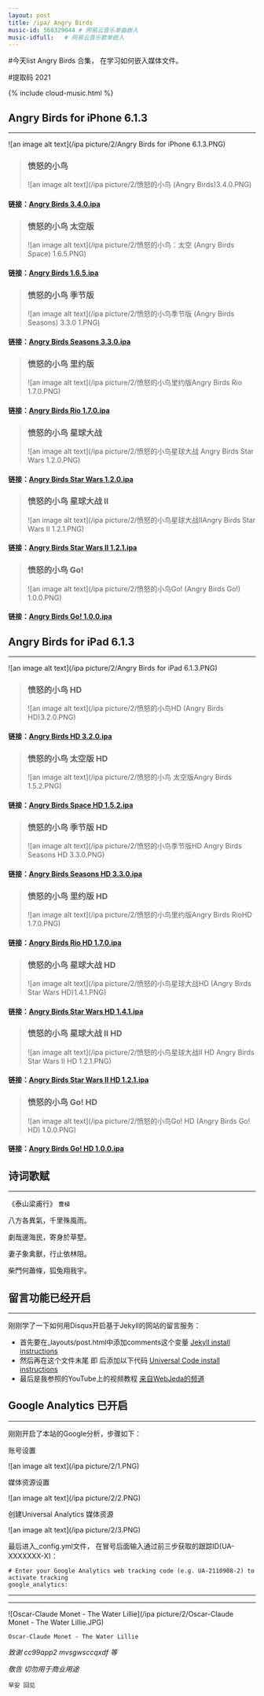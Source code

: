 ```yaml
---
layout: post
title: /ipa/ Angry Birds
music-id: 568329044 # 网易云音乐单曲嵌入
music-idfull:   # 网易云音乐歌单嵌入
---
```


#今天list Angry Birds 合集， 在学习如何嵌入媒体文件。

#提取码 2021

{% include cloud-music.html %}

## Angry Birds for iPhone 6.1.3 ##
----

![an image alt text](/ipa picture/2/Angry Birds for iPhone 6.1.3.PNG)

> ### **愤怒的小鸟**
> ![an image alt text](/ipa picture/2/愤怒的小鸟 (Angry Birds)3.4.0.PNG)
#### 链接：[Angry Birds 3.4.0.ipa](https://pan.baidu.com/s/1CTrIbgTDAyFm97Rq9Zg21Q) 

> ### **愤怒的小鸟 太空版**
> ![an image alt text](/ipa picture/2/愤怒的小鸟：太空 (Angry Birds Space) 1.6.5.PNG)
#### 链接：[Angry Birds 1.6.5.ipa](https://pan.baidu.com/s/1POeY94faGfI25fSAG2B2IQ)  

> ### **愤怒的小鸟 季节版** 
> ![an image alt text](/ipa picture/2/愤怒的小鸟季节版 (Angry Birds Seasons) 3.3.0 1.PNG)
#### 链接：[Angry Birds Seasons 3.3.0.ipa](https://pan.baidu.com/s/1esFTuiWHv3IMc_4xA3-qSA) 

> ### **愤怒的小鸟 里约版** 
> ![an image alt text](/ipa picture/2/愤怒的小鸟里约版Angry Birds Rio 1.7.0.PNG)
#### 链接：[Angry Birds Rio 1.7.0.ipa](https://pan.baidu.com/s/1ibbkX0J5Pi59RXs6Jz04VA) 

> ### **愤怒的小鸟 星球大战** 
> ![an image alt text](/ipa picture/2/愤怒的小鸟星球大战 Angry Birds Star Wars 1.2.0.PNG)
#### 链接：[Angry Birds Star Wars 1.2.0.ipa](https://pan.baidu.com/s/1uRXQlNzlEmfVzCQ9gjI4Ag) 

> ### **愤怒的小鸟 星球大战 II** 
> ![an image alt text](/ipa picture/2/愤怒的小鸟星球大战IIAngry Birds Star Wars II 1.2.1.PNG)
#### 链接：[Angry Birds Star Wars II 1.2.1.ipa](https://pan.baidu.com/s/1eYfwRhdfVPCyEb7jRu7fww) 

> ### **愤怒的小鸟 Go!** 
> ![an image alt text](/ipa picture/2/愤怒的小鸟Go! (Angry Birds Go!) 1.0.0.PNG)
#### 链接：[Angry Birds Go! 1.0.0.ipa](https://pan.baidu.com/s/1-8fFMRsbK8HFfkPHCTG0Nw) 

## Angry Birds for iPad 6.1.3 ##
----

![an image alt text](/ipa picture/2/Angry Birds for iPad 6.1.3.PNG)

> ### **愤怒的小鸟 HD**
> ![an image alt text](/ipa picture/2/愤怒的小鸟HD (Angry Birds HD)3.2.0.PNG)
#### 链接：[Angry Birds HD 3.2.0.ipa](https://pan.baidu.com/s/1ZrWIaIcOaN7i-Fb0ffHuvA)  

> ### **愤怒的小鸟 太空版 HD**
> ![an image alt text](/ipa picture/2/愤怒的小鸟 太空版Angry Birds 1.5.2.PNG)
#### 链接：[Angry Birds Space HD 1.5.2.ipa](https://pan.baidu.com/s/17S-7-afmyFOhzv5dhU6dow) 
 
> ### **愤怒的小鸟 季节版 HD** 
> ![an image alt text](/ipa picture/2/愤怒的小鸟季节版HD Angry Birds Seasons HD 3.3.0.PNG)
#### 链接：[Angry Birds Seasons HD 3.3.0.ipa](https://pan.baidu.com/s/1sTIW8cCPze0EM3DK7P2iGQ) 

> ### **愤怒的小鸟 里约版 HD** 
> ![an image alt text](/ipa picture/2/愤怒的小鸟里约版Angry Birds RioHD 1.7.0.PNG)
#### 链接：[Angry Birds Rio HD 1.7.0.ipa](https://pan.baidu.com/s/1lJWZvkMPFQ79u75VCsxzig) 

> ### **愤怒的小鸟 星球大战 HD** 
> ![an image alt text](/ipa picture/2/愤怒的小鸟星球大战HD (Angry Birds Star Wars HD)1.4.1.PNG)
#### 链接：[Angry Birds Star Wars HD 1.4.1.ipa](https://pan.baidu.com/s/1M2uIq9Apq0-2C2ZCZXqzaA) 

> ### **愤怒的小鸟 星球大战 II HD** 
> ![an image alt text](/ipa picture/2/愤怒的小鸟星球大战II HD Angry Birds Star Wars II HD 1.2.1.PNG)
#### 链接：[Angry Birds Star Wars II  HD 1.2.1.ipa](https://pan.baidu.com/s/1eYfwRhdfVPCyEb7jRu7fww) 

> ### **愤怒的小鸟 Go! HD** 
> ![an image alt text](/ipa picture/2/愤怒的小鸟Go! HD (Angry Birds Go! HD) 1.0.0.PNG)
#### 链接：[Angry Birds Go! HD 1.0.0.ipa](https://pan.baidu.com/s/1-8fFMRsbK8HFfkPHCTG0Nw) 


## 诗词歌赋 ##
----

《泰山梁甫行》 `曹植`

八方各異氣，千里殊風雨。

劇哉邊海民，寄身於草墅。

妻子象禽獸，行止依林阻。

柴門何蕭條，狐兔翔我宇。


## 留言功能已经开启 ##
----

刚刚学了一下如何用Disqus开启基于Jekyll的网站的留言服务：

* 首先要在_layouts/post.html中添加comments这个变量 [Jekyll install instructions](https://startadaywithasmile.disqus.com/admin/settings/jekyll/)
* 然后再在这个文件末尾 即</article> 后添加以下代码 [Universal Code install instructions](https://startadaywithasmile.disqus.com/admin/install/platforms/universalcode/)
* 最后是我参照的YouTube上的视频教程 [来自WebJeda的频道](https://youtu.be/zhHY4tWpFz4)

## Google Analytics 已开启 ##
----

刚刚开启了本站的Google分析，步骤如下：

账号设置

![an image alt text](/ipa picture/2/1.PNG)

媒体资源设置

![an image alt text](/ipa picture/2/2.PNG)

创建Universal Analytics 媒体资源

![an image alt text](/ipa picture/2/3.PNG)

最后进入_config.yml文件， 在冒号后面输入通过前三步获取的跟踪ID(UA-XXXXXXX-X)：

```
# Enter your Google Analytics web tracking code (e.g. UA-2110908-2) to activate tracking
google_analytics:
```

----
****

![Oscar-Claude Monet - The Water Lillie](/ipa picture/2/Oscar-Claude Monet - The Water Lillie.JPG)

`Oscar-Claude Monet - The Water Lillie`

_致谢 cc99app2 mvsgwsccqxdf 等_

_敬告 切勿用于商业用途_

`早安 回见`
